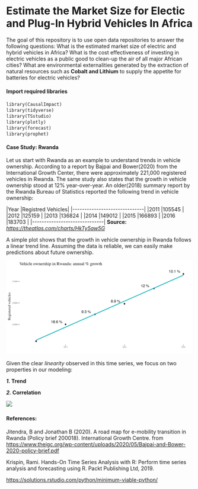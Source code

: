 # Estimate the Market Size for Electic and Plug-In Hybrid Vehicles In Africa
The goal of this repository is to use open data repositories to answer the following questions: What is the estimated market size of electric and hybrid vehicles in Africa? What is the cost effectiveness of investing in electric vehicles as a public good to clean-up the air of all major African cities? What are environmental externalities generated by the extraction of natural resources such as **Cobalt and Lithium** to supply the appetite for batteries for electric vehicles?

#### Import required libraries
```
library(CausalImpact)
library(tidyverse)
library(TSstudio)
library(plotly)
library(forecast)
library(prophet)
```


#### Case Study: Rwanda

Let us start with Rwanda as an example to understand trends in vehicle ownership. According to a report by Bajpai and Bower(2020) from the International Growth Center, there were approximately 221,000 registered vehicles in Rwanda. The same study also states that the growth in vehicle ownership stood at 12% year-over-year. An older(2018) summary report by the Rwanda Bureau of Statistics reported the following trend in vehicle ownership: 

|Year    |Registred Vehicles| 
|------------------------------|
|2011    |105545               |
|2012    |125159               |
|2013    |136824               |
|2014    |149012               |
|2015    |166893               |
|2016    |183703               |
|------------------------------|
**Source:** *https://theatlas.com/charts/HkTy5aw5G*

A simple plot shows that the growth in vehicle ownership in Rwanda follows a linear trend line. Assuming the data is reliable, we can easily make predictions about future ownership. 

![](plots/Rwandaauto_ownership_plt.png)

Given the clear *linearity* observed in this time series, we focus on two properties in our modeling: 

**_1._ Trend**

**_2._ Correlation**


![](plots/auto_ownership_trend.png)


#### References: 

Jitendra, B and Jonathan B (2020). A road map for e-mobility transition in Rwanda
  (Policy brief 200018). International Growth Centre. from
  https://www.theigc.org/wp-content/uploads/2020/05/Bajpai-and-Bower-2020-policy-brief.pdf 
  
Krispin, Rami. Hands-On Time Series Analysis with R: Perform time series analysis and forecasting using R. Packt Publishing Ltd, 2019.


https://solutions.rstudio.com/python/minimum-viable-python/
